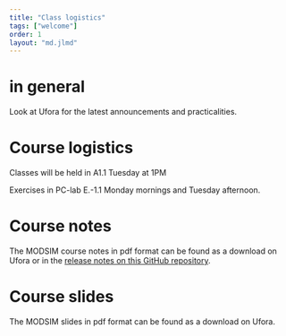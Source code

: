```yaml
---
title: "Class logistics"
tags: ["welcome"]
order: 1
layout: "md.jlmd"
---
```


<style>
main a img {
    width: 5rem;
    margin: 1rem;
}
</style>

# in general

Look at Ufora for the latest announcements and practicalities.

# Course logistics

Classes will be held in A1.1 Tuesday at 1PM

Exercises in PC-lab E.-1.1 Monday mornings and Tuesday afternoon.

# Course notes

The MODSIM course notes in pdf format can be found as a download on Ufora or in the [release notes on this GitHub repository](https://github.com/Kermit-UGent/ModSim/releases).

# Course slides

The MODSIM slides in pdf format can be found as a download on Ufora.